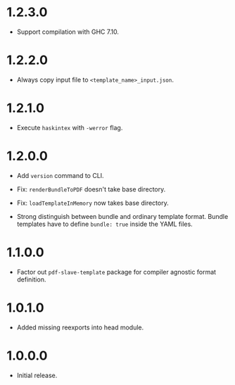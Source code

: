 1.2.3.0
=======

* Support compilation with GHC 7.10.

1.2.2.0
=======

* Always copy input file to `<template_name>_input.json`.

1.2.1.0
=======

* Execute `haskintex` with `-werror` flag.

1.2.0.0
=======

* Add `version` command to CLI.

* Fix: `renderBundleToPDF` doesn't take base directory.

* Fix: `loadTemplateInMemory` now takes base directory.

* Strong distinguish between bundle and ordinary template format. Bundle templates
have to define `bundle: true` inside the YAML files.

1.1.0.0
=======

* Factor out `pdf-slave-template` package for compiler agnostic format definition.

1.0.1.0
=======

* Added missing reexports into head module.

1.0.0.0
=======

* Initial release.
